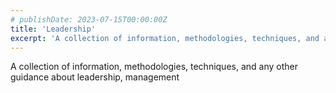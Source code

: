 ```yaml
---
# publishDate: 2023-07-15T00:00:00Z
title: 'Leadership'
excerpt: 'A collection of information, methodologies, techniques, and any other guidance about leadership, management'
---
```



A collection of information, methodologies, techniques, and any other guidance about leadership, management
